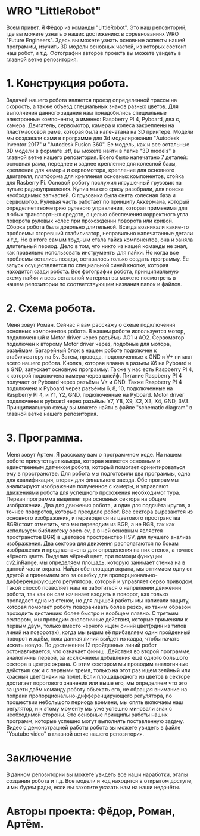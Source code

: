 # WRO "LittleRobot"
Всем привет. Я Фёдор из команды "LittleRobot". Это наш репозиторий, где вы можете узнать о наших достижениях в соревнованиях WRO "Future Engineers". Здесь вы можете узнать основные аспекты нашей программы, изучить 3D модели основных частей, из которых состоит наш робот, и т.д. Фотографии авторов проекта вы можете увидеть в главной ветке репозитория.
# 1. Конструкция робота.
Задачей нашего робота является проезд определенной трассы на скорость, а также объезд специальных знаков разных цветов. Для выполнения данного задания нам понадобились специальные электронные компоненты, а именно: Raspberry PI 4, Pyboard, два с, камера. Двигатель, сервомотор, камера и колеса закреплены на пластмассовой раме, которая была напечатана на 3D принтере. Модели мы создавали сами в программе для 3d моделирования "Autodesk Inventor 2017" и "Autodesk Fusion 360". Ее модель, как и все остальные 3D модели в формате _.stl_, вы можете найти в папке "3D models" в главной ветке нашего репозитория. Всего было напечатано 7 деталей: основная рама, переднее и заднее крепление для колесной базы, крепление для камеры и сервомотора, крепление для основного двигателя, платформа для крепления основных компонентов, стойка для Rasberry Pi. Основой роботу послужил игрушечный грузовик на пульте радиоуправления. Купив мы его сразу разобрали, для поиска необходимых запчастей. С грузовика была снята колесная база и сервомотор. Рулевая часть работает по принципу Аккермана, который определяет геометрию рулевого управления, которая применима для любых транспортных средств, с целью обеспечения корректного угла поворота рулевых колес при прохождении поворота или кривой. Сборка робота была довольно длительной. Всегда возникали какие-то проблемы: сгоревший стабилизатор, неправильно напечатанные детали и т.д. Но в итоге самым трудным стала пайка компонентов, она и заняла длительный период. Дело в том, что никто из нашей команды не знал, как правильно использовать инструменты для пайки. Но когда все проблемы остались позади, оставалось только создать программу. Ее запуск осуществляется по специальной синей кнопке, которая находится сзади робота. Все фотографии робота, принципиальную схему пайки и весь остальной материал вы можете посмотреть в нашем репозитории по соответствующим названия папок и файлов.
# 2. Схема робота.
Меня зовут Роман. Сейчас я вам расскажу о схеме подключения основных компонентов робота. В нашем роботе используется мотор, подключенный к Motor driver через разъёмы AO1 и AO2. Сервомотор подключен к второму Motor driver через, подобные для мотора, разъёмам. Батарейный блок в нашем роботе подключен к стабилизатору на 5v. Затем, провода, подключенные к GND и V+ питают всего нашего робота. Кнопка, которая впаяна в разъем X6 на Pyboard и в GND, запускает основную программу. Также у нас есть Raspberry PI 4, к которой подключена камера через шлейф. Питание Raspberry PI 4 получает от Pyboard через разъёмы V+ и GND. Также Raspberry PI 4 подключена к Pyboard через разъёмы 6, 8, 10, подключенные на Raspberry PI 4, и Y1, Y2, GND, подключенные на Pyboard. Motor driver подключены в pyboard через разъёмы Y7, Y8, X9, X2, X3, X4, GND, 3V3. Принципиальную схему вы можете найти в файле "schematic diagram" в главной ветке нашего репозитория.
# 3. Программа.
Меня зовут Артем. Я расскажу вам о программном коде. На нашем роботе присутствует камера, которая является основным и единственным датчиком робота, который помогает ориентироваться 
ему в пространстве.
Для робота мы подготовили два программы, одна для квалификация, вторая для финального заезда. Обе программы анализируют
изображение полученное с камеры, и управляют движениями робота для успешного прохожения необходимог тура.
Первая программа выделяет три основных сектора на общем изображении. Два для движения робота, и один для подсчёта кругов, 
а точнее поворотов, которые преодоле робот. Все сектора вырезаются из основного изображения, и переводятся из цветового
пространства BGR(стоит отметить, что мы переводим из BGR, а не RGB, так как используем библиотеку open-cv, а в ней основным
является пространстов BGR) в цветовое пространство HSV, для лучшего анализа изображения. Два сектора для движения располагаются
по бокам изображения и предназначены для определения на них стенок, а точнее чёрного цвета. Выделив чёрный цвет, при 
помощи функуции cv2.inRange, мы определяем площадь, которую занимает стенка на в данной части экрана. Найдя обе площади экрана,
мы отнимаем одну от другой и принимаем это за ошибку для пропорционально-дифференцирующего регулятора, который и управляет серво
приводом. Такой способ позволяет нам не заботиться о напрвлении движении робота, так как он сам начинает входить в поворот, как
только пропадает одна из стенок, но для лцчшей работы мы написали защиту, которая помогает роботу поворачивать более резко, но
таким образом проходить дистанцию более быстро и вообщем плавно. С третьим сектором, мы проводим анологичные действия, которые
применяли к первым двум, только вместо чёрного ищем синий цвет(один из типов линий на поворотах), когда мы видим её прибавляем 
один пройденный поворот и ждём, пока данная линия выйдет из кадра, чтобы начать искать новую. По достижении 12 пройденных линий
робот остонавливается, что означает финиш.
Действия во второй программе, аналогичны первой, за исключнием добавления ещё одного большого сектора в центре экрана. С этим 
сектором мы проводим аналогичные действия как и с первыми тремя, только на этот раз ищем зелйный или красный цвет(знаки на поле). 
Если площадьодного из цветов в секторе достигает порогового значения или выше его, мы определяем что это за цвети даём команду
роботу обьехать его, не обращая внимание на попраки пропорционально-дифференцирующего регулятора, по прошествии небольшого
периода времени, мы опять включаем наш регулятор, и к этому моменту мы уже успешно миновали знак с необходимой стороны.
Это основные принципы работы наших программ, которые успешно могут выполнять поставленную задачу. Видео с демонстрацией работы робота вы можете увидеть в файле "Youtube video" в главной ветке нашего репозитория. 
# Заключение
В данном репозитории вы можете увидеть все наши наработки, этапы создания робота и т.д. Все модели и код находятся в открытом доступе, и мы будем рады, если вы захотите указать нам на наши недочёты.
# Авторы проекта: Фёдор, Роман, Артём.
